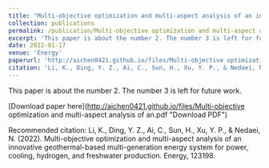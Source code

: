 ```yaml
---
title: "Multi-objective optimization and multi-aspect analysis of an innovative geothermal-based multi-generation energy system for power, cooling, hydrogen, and freshwater production"
collection: publications
permalink: /publication/Multi-objective optimization and multi-aspect analysis of an innovative geothermal-based multi-generation energy system for power, cooling, hydrogen, and freshwater production
excerpt: 'This paper is about the number 2. The number 3 is left for future work.'
date: 2022-01-17
venue: 'Energy'
paperurl: 'http://aichen0421.github.io/files/Multi-objective optimization and multi-aspect analysis of an.pdf'
citation: 'Li, K., Ding, Y. Z., Ai, C., Sun, H., Xu, Y. P., & Nedaei, N. (2022). Multi-objective optimization and multi-aspect analysis of an innovative geothermal-based multi-generation energy system for power, cooling, hydrogen, and freshwater production. Energy, 123198.'
---
```

This paper is about the number 2. The number 3 is left for future work.

[Download paper here](http://aichen0421.github.io/files/Multi-objective optimization and multi-aspect analysis of an.pdf "Download PDF")

Recommended citation: Li, K., Ding, Y. Z., Ai, C., Sun, H., Xu, Y. P., & Nedaei, N. (2022). Multi-objective optimization and multi-aspect analysis of an innovative geothermal-based multi-generation energy system for power, cooling, hydrogen, and freshwater production. Energy, 123198.

